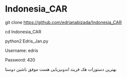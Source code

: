 # Indonesia_CAR

git clone https://github.com/edrianabizada/Indonesia_CAR

cd Indonesia_CAR

python2 Edris_Jan.py

 

Username: edris

Password: 420

بهترین دستورات هک فریند اندونیزیایی هست موفق باشین دوستا
